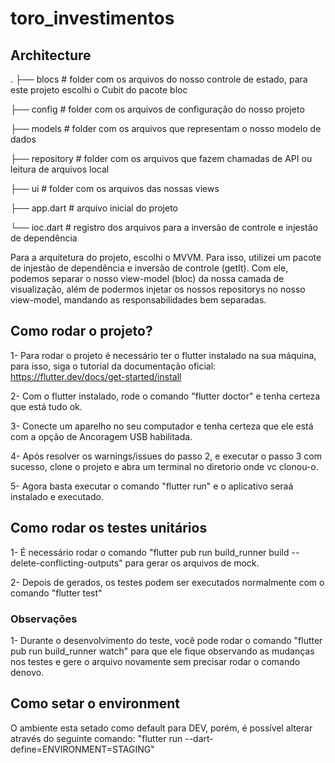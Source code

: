 # toro_investimentos

## Architecture
.
├── blocs               # folder com os arquivos do nosso controle de estado, para este projeto escolhi o Cubit do pacote bloc

├── config              # folder com os arquivos de configuração do nosso projeto

├── models              # folder com os arquivos que representam o nosso modelo de dados

├── repository          # folder com os arquivos que fazem chamadas de API ou leitura de arquivos local    

├── ui                  # folder com os arquivos das nossas views

├── app.dart            # arquivo inicial do projeto

└── ioc.dart            # registro dos arquivos para a inversão de controle e injestão de dependência

Para a arquitetura do projeto, escolhi o MVVM. Para isso, utilizei um pacote de injestão de dependência
e inversão de controle (getIt). Com ele, podemos separar o nosso view-model (bloc) da nossa camada de visualização, 
além de podermos injetar os nossos repositorys no nosso view-model, mandando as responsabilidades bem
separadas.

## Como rodar o projeto?
1- Para rodar o projeto é necessário ter o flutter instalado na sua máquina, para isso, siga o tutorial
da documentação oficial: https://flutter.dev/docs/get-started/install

2- Com o flutter instalado, rode o comando "flutter doctor" e tenha certeza que está tudo ok.

3- Conecte um aparelho no seu computador e tenha certeza que ele está com a opção de Ancoragem USB habilitada.

4- Após resolver os warnings/issues do passo 2, e executar o passo 3 com sucesso, clone o projeto e abra um terminal no diretorio onde vc clonou-o.

5- Agora basta executar o comando "flutter run" e o aplicativo seraá instalado e executado.

## Como rodar os testes unitários
1- É necessário rodar o comando "flutter pub run build_runner build --delete-conflicting-outputs" para gerar os arquivos de mock.

2- Depois de gerados, os testes podem ser executados normalmente com o comando "flutter test"

### Observações
1- Durante o desenvolvimento do teste, você pode rodar o comando "flutter pub run build_runner watch" 
para que ele fique observando as mudanças nos testes e gere o arquivo novamente sem precisar rodar 
o comando denovo.

## Como setar o environment
O ambiente esta setado como default para DEV, porém, é possível alterar através do seguinte comando:
"flutter run --dart-define=ENVIRONMENT=STAGING"
